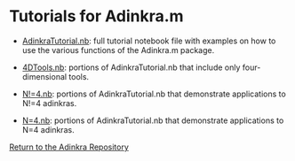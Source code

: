 # Tutorials for Adinkra.m

* [AdinkraTutorial.nb](https://raw.githubusercontent.com/HEPTHools/Adinkra/master/AdinkraTutorial.nb): full tutorial notebook file with examples on how to use the various functions of the Adinkra.m package.

* [4DTools.nb](https://raw.githubusercontent.com/HEPTHools/Adinkra/master/Examples/4DTools.nb): portions of AdinkraTutorial.nb that include only four-dimensional tools.

* [N!=4.nb](https://raw.githubusercontent.com/HEPTHools/Adinkra/master/Examples/N!=4.nb): portions of AdinkraTutorial.nb that demonstrate applications to N!=4 adinkras.

* [N=4.nb](https://raw.githubusercontent.com/HEPTHools/Adinkra/master/Examples/N=4.nb): portions of AdinkraTutorial.nb that demonstrate applications to N=4 adinkras.

[Return to the Adinkra Repository](https://hepthools.github.io/Adinkra/)
